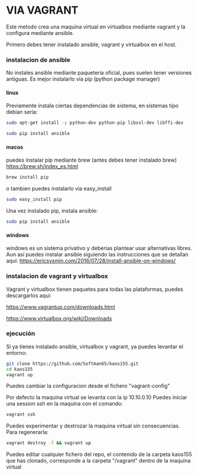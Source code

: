 # VIA VAGRANT

Este metodo crea una maquina virtual en virtualbox mediante vagrant y la configura
mediante ansible.

Primero debes tener instalado ansible, vagrant y virtualbox en el host.

### instalacion de ansible
No instales ansible mediante paqueteria oficial, pues suelen tener versiones antiguas.
Es mejor instalarlo via pip (python package manager)

#### linux

Previamente instala ciertas dependencias de sistema, en sistemas tipo debian sería:

```sh
sudo apt-get install -y python-dev python-pip libssl-dev libffi-dev
```


```sh
sudo pip install ansible
```
####  macos
puedes instalar pip mediante brew (antes debes tener instalado brew)
https://brew.sh/index_es.html
```sh
brew install pip
```
o tambien puedes instalarlo via easy_install
```sh
sudo easy_install pip
```
Una vez instalado pip, instala ansible:

```sh
sudo pip install ansible
```


#### windows
windows es un sistema privativo y deberias plantear usar alternativas libres.
Aun así puedes instalar ansible siguiendo las instrucciones que se detallan aqui:
https://ericsysmin.com/2016/07/28/install-ansible-on-windows/


### instalacion de vagrant y virtualbox

Vagrant y virtualbox tienen paquetes para todas las plataformas, puedes descargarlos aqui:

https://www.vagrantup.com/downloads.html

https://www.virtualbox.org/wiki/Downloads

### ejecución

Si ya tienes instalado ansible, virtualbox y vagrant, ya puedes levantar el entorno:

```sh
git clone https://github.com/Softman65/kaos155.git
cd kaos155
vagrant up
```

Puedes cambiar la configuracion desde el fichero "vagrant-config"

Por defecto la maquina virtual se levanta con la ip 10.10.0.10
Puedes iniciar una session ssh en la maquina con el comando:
```sh
vagrant ssh
```
Puedes experimentar y destrozar la maquina virtual sin consecuencias. Para regenerarla:
```sh
vagrant destroy -f && vagrant up
```
Puedes editar cualquier fichero del repo, el contenido de la carpeta kaos155 que has clonado, corresponde a la carpeta "/vagrant" dentro de la maquina virtual
